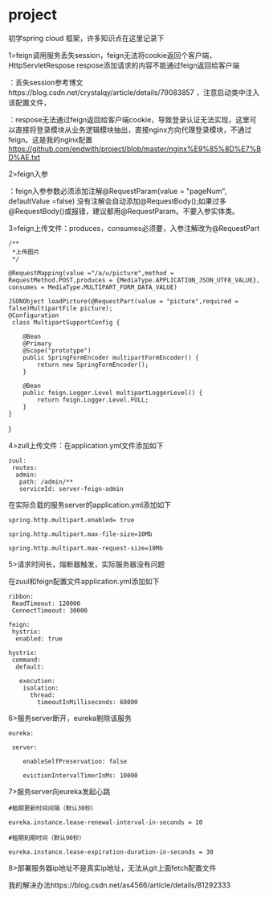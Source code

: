 # project
初学spring cloud 框架，许多知识点在这里记录下

1>feign调用服务丢失session，feign无法将cookie返回个客户端，HttpServletRespose respose添加请求的内容不能通过feign返回给客户端

  ：丢失session参考博文https://blog.csdn.net/crystalqy/article/details/79083857 ，注意启动类中注入该配置文件，
  
  ：respose无法通过feign返回给客户端cookie，导致登录认证无法实现，这里可以直接将登录模块从业务逻辑模块抽出，直接nginx方向代理登录模块，不通过feign。这是我的nginx配置 https://github.com/endwith/project/blob/master/nginx%E9%85%8D%E7%BD%AE.txt
  
2>feign入参

  ：feign入参参数必须添加注解@RequestParam(value = "pageNum", defaultValue =false) 没有注解会自动添加@RequestBody();如果过多@RequestBody()或报错，建议都用@RequestParam。不要入参实体类。
  
3>feign上传文件：produces，consumes必须要，入参注解改为@RequestPart

    /**
     *上传图片
     */
     
    @RequestMapping(value ="/a/u/picture",method = RequestMethod.POST,produces = {MediaType.APPLICATION_JSON_UTF8_VALUE},
    consumes = MediaType.MULTIPART_FORM_DATA_VALUE)
    
    JSONObject loadPicture(@RequestPart(value = "picture",required = false)MultipartFile picture);
    @Configuration
     class MultipartSupportConfig {

        @Bean
        @Primary
        @Scope("prototype")
        public SpringFormEncoder multipartFormEncoder() {
            return new SpringFormEncoder();
        }

        @Bean
        public feign.Logger.Level multipartLoggerLevel() {
            return feign.Logger.Level.FULL;
        }
    }
}

4>zull上传文件：在application.yml文件添加如下


    zuul:
     routes:
      admin:
       path: /admin/**
       serviceId: server-feign-admin
      
      
在实际负载的服务server的application.yml添加如下

    spring.http.multipart.enabled= true

    spring.http.multipart.max-file-size=10Mb

    spring.http.multipart.max-request-size=10Mb

            
 5>请求时间长，熔断器触发，实际服务器没有问题
 
 在zuul和feign配置文件application.yml添加如下
 
    ribbon:
     ReadTimeout: 120000
     ConnectTimeout: 30000

    feign:
     hystrix:
      enabled: true
    
    hystrix:
     command:
      default:
    
       execution:
        isolation:
          thread:
            timeoutInMilliseconds: 60000
            
            
6>服务server断开，eureka剔除该服务

    eureka:

     server:
  
        enableSelfPreservation: false
        
        evictionIntervalTimerInMs: 10000
               
    
7>服务server向eureka发起心跳

    #租期更新时间间隔（默认30秒）

    eureka.instance.lease-renewal-interval-in-seconds = 10

    #租期到期时间（默认90秒）

    eureka.instance.lease-expiration-duration-in-seconds = 30
            

8>部署服务器ip地址不是真实ip地址，无法从git上面fetch配置文件
  
  我的解决办法https://blog.csdn.net/as4566/article/details/81292333
